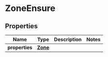 # ZoneEnsure

## Properties
| Name | Type | Description | Notes |
| ------------ | ------------- | ------------- | ------------- |
| **properties** | [**Zone**](Zone.md) |  |  |


